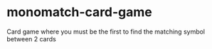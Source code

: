 # monomatch-card-game
Card game where you must be the first to find the matching symbol between 2 cards
